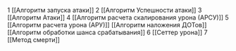 1 [[Алгоритм запуска атаки]]
	2 [[Алгоритм Успешности атаки]]
			3 [[Алгоритм Атаки]]
				4 [[Алгоритм расчета скалирования урона (АРСУ)]]
					5 [[Алгоритм расчета урона (АРУ)]]  [[Алгоритм наложения ДОТов]]  [[Алгоритм обработки шанса срабатывания]]
						6 [[Сеттер урона]]
							7 [[Метод смерти]]
							